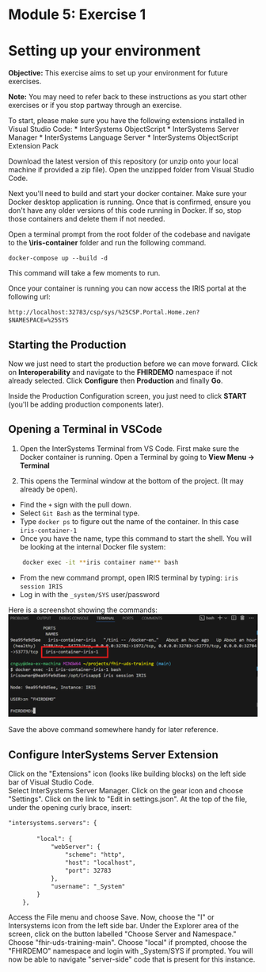 # Module 5: Exercise 1


# Setting up your environment

**Objective:** This exercise aims to set up your environment for future exercises. 

**Note:** You may need to refer back to these instructions as you start other exercises or if you stop partway through an exercise.  

To start, please make sure you have the following extensions installed in Visual Studio Code:
	* InterSystems ObjectScript
 	* InterSystems Server Manager
  	* InterSystems Language Server
   	* InterSystems ObjectScript Extension Pack

Download the latest version of this repository (or unzip onto your local machine if provided a zip file).  Open the unzipped folder from Visual Studio Code.  

Next you'll need to build and start your docker container. Make sure your Docker desktop application is running. Once that is confirmed, ensure you don't have any older versions of this code running in Docker.  If so, stop those containers and delete them if not needed.  

Open a terminal prompt from the root folder of the codebase and navigate to the **\iris-container** folder and run the following command.

	docker-compose up --build -d

This command will take a few moments to run.

Once your container is running you can now access the IRIS portal at the following url:

	http://localhost:32783/csp/sys/%25CSP.Portal.Home.zen?$NAMESPACE=%25SYS

## Starting the Production
Now we just need to start the production before we can move forward. Click on **Interoperability** and navigate to the **FHIRDEMO** namespace if not already selected. Click **Configure** then **Production** and finally **Go**.

Inside the Production Configuration screen, you just need to click **START** (you'll be adding production components later).

## Opening a Terminal in VSCode

1. Open the InterSystems Terminal from VS Code. First make sure the Docker container is running. Open a Terminal by going to **View Menu -> Terminal**

2. This opens the Terminal window at the bottom of the project. (It may already be open). 
* Find the `+` sign with the pull down. 
* Select `Git Bash` as the terminal type. 
* Type `docker ps` to figure out the name of the container. In this case `iris-container-1`
* Once you have the name, type this command to start the shell. You will be looking at the internal Docker file system: 

```bash
	docker exec -it **iris container name** bash
```
* From the new command prompt, open IRIS terminal by typing: `iris session IRIS`
* Log in with the `_system/SYS` user/password

Here is a screenshot showing the commands: 
![Terminal commands](../images/module5-open-iris-terminal.png)

Save the above command somewhere handy for later reference.

## Configure InterSystems Server Extension

Click on the "Extensions" icon (looks like building blocks) on the left side bar of Visual Studio Code.  
Select InterSystems Server Manager.
Click on the gear icon and choose "Settings".
Click on the link to "Edit in settings.json".
At the top of the file, under the opening curly brace, insert:

```
"intersystems.servers": {
    
        "local": {
            "webServer": {
                "scheme": "http",
                "host": "localhost",
                "port": 32783
            },
            "username": "_System"
        }
    },
```
Access the File menu and choose Save.
Now, choose the "I" or Intersystems icon from the left side bar.
Under the Explorer area of the screen, click on the button labelled "Choose Server and Namespace."
Choose "fhir-uds-training-main".
Choose "local" if prompted, choose the "FHIRDEMO" namespace and login with _System/SYS if prompted.
You will now be able to navigate "server-side" code that is present for this instance.
